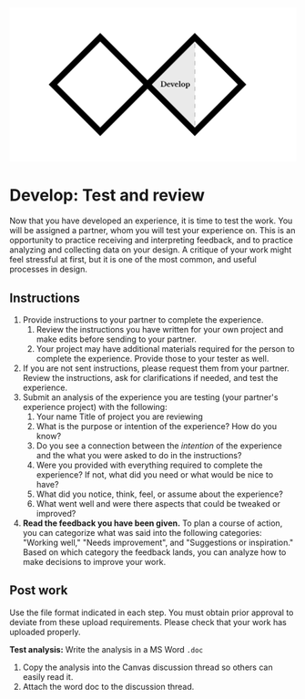 ![Double Diamond Develop Phase graphic](/assets/dd-process-develop-1200px@2x.png)

# Develop: Test and review

Now that you have developed an experience, it is time to test the work. You will be assigned a partner, whom you will test your experience on. This is an opportunity to practice receiving and interpreting feedback, and to practice analyzing and collecting data on your design. A critique of your work might feel stressful at first, but it is one of the most common, and useful processes in design.

## Instructions

1. Provide instructions to your partner to complete the experience.
   1. Review the instructions you have written for your own project and make edits before sending to your partner.
   2. Your project may have additional materials required for the person to complete the experience. Provide those to your tester as well.
2. If you are not sent instructions, please request them from your partner. Review the instructions, ask for clarifications if needed, and test the experience.
3. Submit an analysis of the experience you are testing (your partner's experience project) with the following:
   1. Your name
   Title of project you are reviewing 
   2. What is the purpose or intention of the experience? How do you know?
   3. Do you see a connection between the _intention_ of the experience and the what you were asked to do in the instructions?
   4. Were you provided with everything required to complete the experience? If not, what did you need or what would be nice to have?
   5. What did you notice, think, feel, or assume about the experience?
   6. What went well and were there aspects that could be tweaked or improved?
4. **Read the feedback you have been given.** To plan a course of action, you can categorize what was said into the following categories: "Working well," "Needs improvement", and "Suggestions or inspiration." Based on which category the feedback lands, you can analyze how to make decisions to improve your work.

## Post work

Use the file format indicated in each step. You must obtain prior approval to deviate from these upload requirements. Please check that your work has uploaded properly.


**Test analysis:** Write the analysis in a MS Word `.doc`

   1. Copy the analysis into the Canvas discussion thread so others can easily read it.
   2. Attach the word doc to the discussion thread.





